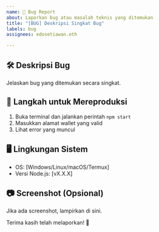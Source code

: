 ```yaml
---
name: 🐞 Bug Report
about: Laporkan bug atau masalah teknis yang ditemukan
title: "[BUG] Deskripsi Singkat Bug"
labels: bug
assignees: edosetiawan.eth

---
```


## 🛠️ Deskripsi Bug
Jelaskan bug yang ditemukan secara singkat.

## 📌 Langkah untuk Mereproduksi
1. Buka terminal dan jalankan perintah `npm start`
2. Masukkan alamat wallet yang valid
3. Lihat error yang muncul

## 🖥️ Lingkungan Sistem
- OS: [Windows/Linux/macOS/Termux]
- Versi Node.js: [vX.X.X]

## 📷 Screenshot (Opsional)
Jika ada screenshot, lampirkan di sini.

Terima kasih telah melaporkan! 🚀


